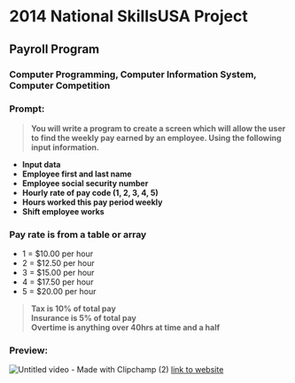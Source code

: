 # 2014 National SkillsUSA Project
## Payroll Program
### Computer Programming, Computer Information System, Computer Competition
### Prompt:

> **You will write a program to create a screen which will allow the user**
> **to find the weekly pay earned by an employee. Using the following**
> **input information.**

- **Input data**
- **Employee first and last name**
- **Employee social security number**
- **Hourly rate of pay code (1, 2, 3, 4, 5)**
- **Hours worked this pay period weekly**
- **Shift employee works**

### Pay rate is from a table or array 

 - 1 = $10.00 per hour
 - 2 = $12.50 per hour 
 - 3 = $15.00 per hour
 - 4 = $17.50 per hour
 - 5 = $20.00 per hour

> **Tax is 10% of total pay**  
> **Insurance is 5% of total pay**  
> **Overtime is anything over 40hrs at time and a half**

### Preview: 
![Untitled video - Made with Clipchamp (2)](https://github.com/Yurem1/Payroll-Program/assets/142750684/4b19bca3-f332-49a3-aa51-579ab95cd241)
 [link to website](https://payroll-program-af0acf41deb2.herokuapp.com/)
